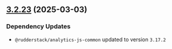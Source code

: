 ## [3.2.23](https://github.com/rudderlabs/rudder-sdk-js/compare/@rudderstack/analytics-js-service-worker@3.2.22...@rudderstack/analytics-js-service-worker@3.2.23) (2025-03-03)

### Dependency Updates

* `@rudderstack/analytics-js-common` updated to version `3.17.2`
